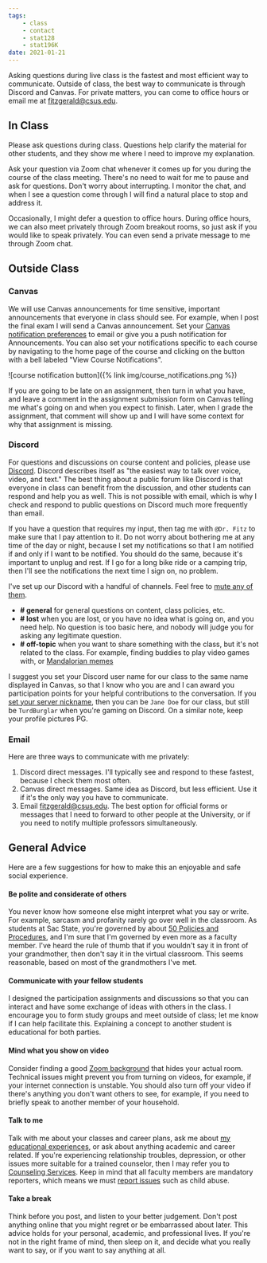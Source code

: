 ```yaml
---
tags:
    - class
    - contact
    - stat128
    - stat196K
date: 2021-01-21
---
```


Asking questions during live class is the fastest and most efficient way to communicate.
Outside of class, the best way to communicate is through Discord and Canvas.
For private matters, you can come to office hours or email me at <fitzgerald@csus.edu>.

## In Class

Please ask questions during class.
Questions help clarify the material for other students, and they show me where I need to improve my explanation.

Ask your question via Zoom chat whenever it comes up for you during the course of the class meeting.
There's no need to wait for me to pause and ask for questions.
Don't worry about interrupting.
I monitor the chat, and when I see a question come through I will find a natural place to stop and address it.

Occasionally, I might defer a question to office hours.
During office hours, we can also meet privately through Zoom breakout rooms, so just ask if you would like to speak privately.
You can even send a private message to me through Zoom chat.


## Outside Class

### Canvas

We will use Canvas announcements for time sensitive, important announcements that everyone in class should see.
For example, when I post the final exam I will send a Canvas announcement.
Set your [Canvas notification preferences](https://csus.instructure.com/profile/communication) to email or give you a push notification for Announcements.
You can also set your notifications specific to each course by navigating to the home page of the course and clicking on the button with a bell labeled "View Course Notifications".

![course notification button]({% link img/course_notifications.png %})

If you are going to be late on an assignment, then turn in what you have, and leave a comment in the assignment submission form on Canvas telling me what's going on and when you expect to finish.
Later, when I grade the assignment, that comment will show up and I will have some context for why that assignment is missing.


### Discord

For questions and discussions on course content and policies, please use [Discord](https://discord.com/channels/@me).
Discord describes itself as "the easiest way to talk over voice, video, and text."
The best thing about a public forum like Discord is that everyone in class can benefit from the discussion, and other students can respond and help you as well.
This is not possible with email, which is why I check and respond to public questions on Discord much more frequently than email.

If you have a question that requires my input, then tag me with `@Dr. Fitz` to make sure that I pay attention to it.
Do not worry about bothering me at any time of the day or night, because I set my notifications so that I am notified if and only if I want to be notified.
You should do the same, because it's important to unplug and rest.
If I go for a long bike ride or a camping trip, then I'll see the notifications the next time I sign on, no problem.

I've set up our Discord with a handful of channels.
Feel free to [mute any of them](https://support.discord.com/hc/en-us/articles/209791877-How-do-I-mute-and-disable-notifications-for-specific-channels-).

- __# general__ for general questions on content, class policies, etc.
- __# lost__ when you are lost, or you have no idea what is going on, and you need help.
    No question is too basic here, and nobody will judge you for asking any legitimate question.
- __# off-topic__ when you want to share something with the class, but it's not related to the class.
    For example, finding buddies to play video games with, or [Mandalorian memes](https://gamerant.com/star-wars-mandalorian-best-memes/)

I suggest you set your Discord user name for our class to the same name displayed in Canvas, so that I know who you are and I can award you participation points for your helpful contributions to the conversation.
If you [set your server nickname](https://support.discord.com/hc/en-us/articles/219070107-Server-Nicknames), then you can be `Jane Doe` for our class, but still be `TurdBurglar` when you're gaming on Discord.
On a similar note, keep your profile pictures PG.


### Email

Here are three ways to communicate with me privately:

1. Discord direct messages.
    I'll typically see and respond to these fastest, because I check them most often. 
2. Canvas direct messages.
    Same idea as Discord, but less efficient.
    Use it if it's the only way you have to communicate.
3. Email <fitzgerald@csus.edu>.
    The best option for official forms or messages that I need to forward to other people at the University, or if you need to notify multiple professors simultaneously.


## General Advice

Here are a few suggestions for how to make this an enjoyable and safe social experience.

#### Be polite and considerate of others

You never know how someone else might interpret what you say or write.
For example, sarcasm and profanity rarely go over well in the classroom.
As students at Sac State, you're governed by about [50 Policies and Procedures](https://www.csus.edu/student-affairs/policy-procedures.html), and I'm sure that I'm governed by even more as a faculty member.
I've heard the rule of thumb that if you wouldn't say it in front of your grandmother, then don't say it in the virtual classroom.
This seems reasonable, based on most of the grandmothers I've met.

#### Communicate with your fellow students

I designed the participation assignments and discussions so that you can interact and have some exchange of ideas with others in the class.
I encourage you to form study groups and meet outside of class; let me know if I can help facilitate this.
Explaining a concept to another student is educational for both parties.

#### Mind what you show on video

Consider finding a good [Zoom background](https://sacstate.smugmug.com/Sac-State-Zoom-Backgrounds/) that hides your actual room.
Technical issues might prevent you from turning on videos, for example, if your internet connection is unstable.
You should also turn off your video if there's anything you don't want others to see, for example, if you need to briefly speak to another member of your household.

#### Talk to me

Talk with me about your classes and career plans, ask me about [my educational experiences](http://webpages.csus.edu/fitzgerald/my-education-path/), or ask about anything academic and career related.
If you're experiencing relationship troubles, depression, or other issues more suitable for a trained counselor, then I may refer you to [Counseling Services](https://www.csus.edu/student-life/health-counseling/).
Keep in mind that all faculty members are mandatory reporters, which means we must [report issues](https://www.csus.edu/title-ix/reporting.html) such as child abuse.

#### Take a break

Think before you post, and listen to your better judgement.
Don't post anything online that you might regret or be embarrassed about later.
This advice holds for your personal, academic, and professional lives.
If you're not in the right frame of mind, then sleep on it, and decide what you really want to say, or if you want to say anything at all.
